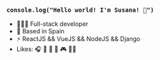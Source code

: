 ### ```console.log("Hello world! I'm Susana! 👋")```

- 👩🏻‍💻 Full-stack developer 
- 📍 Based in Spain
- ⚡️ ReactJS && VueJS && NodeJS && Django
- Likes: 🎧 🎸 🍣 🍲 🎮 🏳️‍🌈 
